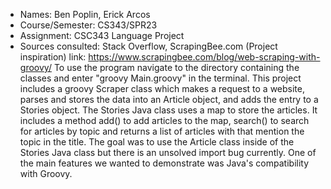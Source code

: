 * Names: Ben Poplin, Erick Arcos
* Course/Semester: CS343/SPR23 
* Assignment: CSC343 Language Project
* Sources consulted: Stack Overflow, ScrapingBee.com (Project inspiration) link: https://www.scrapingbee.com/blog/web-scraping-with-groovy/
To use the program navigate to the directory containing the classes and enter "groovy Main.groovy" in the terminal. This project includes a groovy Scraper class which makes a request to a website, parses and stores the data into an Article object, and adds the entry to a Stories object. The Stories Java class uses a map to store the articles. It includes a method add() to add articles to the map, search() to search for articles by topic and returns a list of articles with that mention the topic in the title. The goal was to use the Article class inside of the Stories Java class but there is an unsolved import bug currently. One of the main features we wanted to demonstrate was Java's compatibility with Groovy.